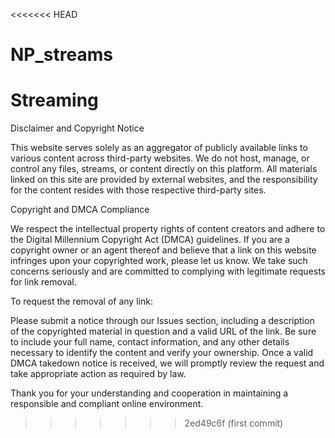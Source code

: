 <<<<<<< HEAD
# NP_streams
Streaming 
=======

Disclaimer and Copyright Notice

This website serves solely as an aggregator of publicly available links to various content across third-party websites. We do not host, manage, or control any files, streams, or content directly on this platform. All materials linked on this site are provided by external websites, and the responsibility for the content resides with those respective third-party sites.

Copyright and DMCA Compliance

We respect the intellectual property rights of content creators and adhere to the Digital Millennium Copyright Act (DMCA) guidelines. If you are a copyright owner or an agent thereof and believe that a link on this website infringes upon your copyrighted work, please let us know. We take such concerns seriously and are committed to complying with legitimate requests for link removal.

To request the removal of any link:

Please submit a notice through our Issues section, including a description of the copyrighted material in question and a valid URL of the link.
Be sure to include your full name, contact information, and any other details necessary to identify the content and verify your ownership.
Once a valid DMCA takedown notice is received, we will promptly review the request and take appropriate action as required by law.

Thank you for your understanding and cooperation in maintaining a responsible and compliant online environment.
>>>>>>> 2ed49c6f (first commit)
